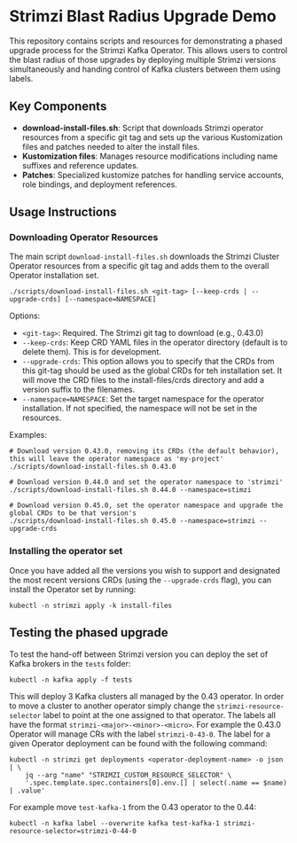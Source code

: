 # Strimzi Blast Radius Upgrade Demo

This repository contains scripts and resources for demonstrating a phased upgrade process for the Strimzi Kafka Operator.
This allows users to control the blast radius of those upgrades by deploying multiple Strimzi versions simultaneously and handing control of Kafka clusters between them using labels. 

## Key Components

- **download-install-files.sh**: Script that downloads Strimzi operator resources from a specific git tag and sets up the various Kustomization files and patches needed to alter the install files.
- **Kustomization files**: Manages resource modifications including name suffixes and reference updates.
- **Patches**: Specialized kustomize patches for handling service accounts, role bindings, and deployment references.

## Usage Instructions

### Downloading Operator Resources

The main script `download-install-files.sh` downloads the Strimzi Cluster Operator resources from a specific git tag and adds them to the overall Operator installation set.

```shell
./scripts/download-install-files.sh <git-tag> [--keep-crds | --upgrade-crds] [--namespace=NAMESPACE] 
```

Options:

- `<git-tag>`: Required. The Strimzi git tag to download (e.g., 0.43.0)
- `--keep-crds`: Keep CRD YAML files in the operator directory (default is to delete them). This is for development.
- `--upgrade-crds`: This option allows you to specify that the CRDs from this git-tag should be used as the global CRDs for teh installation set. It will move the CRD files to the install-files/crds directory and add a version suffix to the filenames. 
- `--namespace=NAMESPACE`: Set the target namespace for the operator installation. If not specified, the namespace will not be set in the resources.

Examples:

```shell
# Download version 0.43.0, removing its CRDs (the default behavior), this will leave the operator namespace as 'my-project'
./scripts/download-install-files.sh 0.43.0

# Download version 0.44.0 and set the operator namespace to 'strimzi'
./scripts/download-install-files.sh 0.44.0 --namespace=stimzi

# Download version 0.45.0, set the operator namespace and upgrade the global CRDs to be that version's
./scripts/download-install-files.sh 0.45.0 --namespace=strimzi --upgrade-crds

```

### Installing the operator set

Once you have added all the versions you wish to support and designated the most recent versions CRDs (using the `--upgrade-crds` flag), you can install the Operator set by running:

```shell
kubectl -n strimzi apply -k install-files
```

## Testing the phased upgrade

To test the hand-off between Strimzi version you can deploy the set of Kafka brokers in the `tests` folder:

```shell
kubectl -n kafka apply -f tests
```

This will deploy 3 Kafka clusters all managed by the 0.43 operator.
In order to move a cluster to another operator simply change the `strimzi-resource-selector` label to point at the one assigned to that operator.
The labels all have the format `strimzi-<major>-<minor>-<micro>`. 
For example the 0.43.0 Operator will manage CRs with the label `strimzi-0-43-0`. 
The label for a given Operator deployment can be found with the following command:

```shell
kubectl -n strimzi get deployments <operator-deployment-name> -o json | \
    jq --arg "name" "STRIMZI_CUSTOM_RESOURCE_SELECTOR" \
    '.spec.template.spec.containers[0].env.[] | select(.name == $name) | .value'
```

For example move `test-kafka-1` from the 0.43 operator to the 0.44: 
```shell
kubectl -n kafka label --overwrite kafka test-kafka-1 strimzi-resource-selector=strimzi-0-44-0
```

